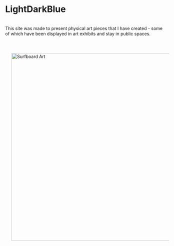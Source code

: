 <h1>LightDarkBlue</h1>
<br/>
This site was made to present physical art pieces that I have created - some of which have been displayed in art exhibits and stay in public spaces.
<br/>
<br/>
<br/>
<img src="https://github.com/user-attachments/assets/d81e5951-d149-44ee-b974-a1de40b9ac37" alt="Surfboard Art" width="600" style="padding: 10px; margin: 10px;">

